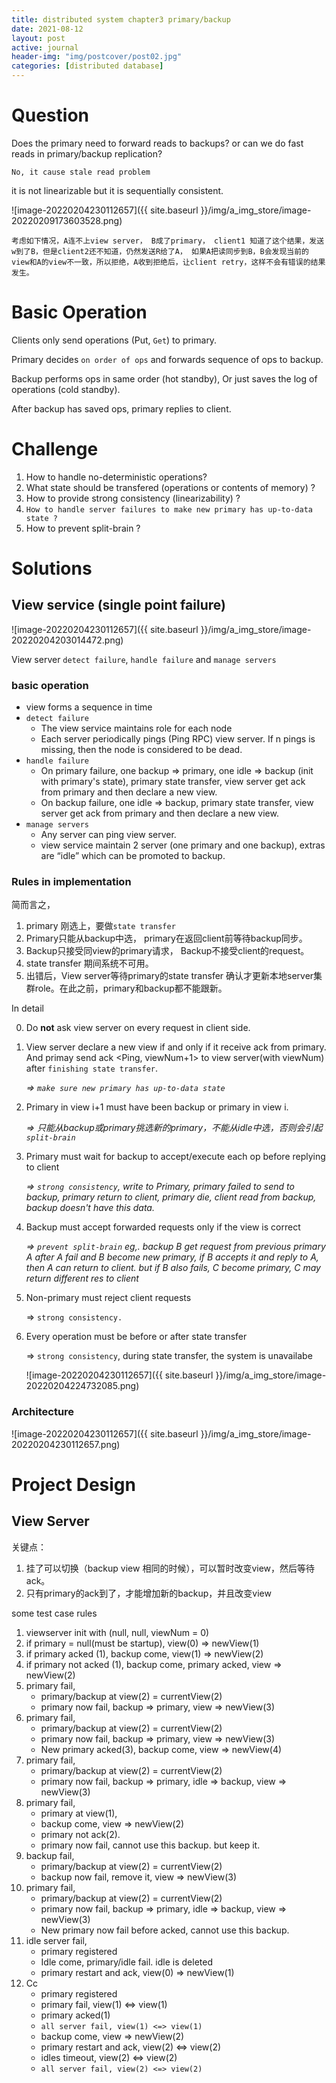 ```yaml
---
title: distributed system chapter3 primary/backup
date: 2021-08-12
layout: post
active: journal
header-img: "img/postcover/post02.jpg"
categories: [distributed database]
---
```


# Question

Does the primary need to forward reads to backups? or can we do fast reads in primary/backup replication? 

`No, it cause stale read problem`

it is not linearizable but it is sequentially consistent. 


![image-20220204230112657]({{ site.baseurl }}/img/a_img_store/image-20220209173603528.png)


`考虑如下情况，A连不上view server， B成了primary， client1 知道了这个结果，发送w到了B，但是client2还不知道，仍然发送R给了A， 如果A把读同步到B，B会发现当前的view和A的view不一致，所以拒绝，A收到拒绝后，让client retry，这样不会有错误的结果发生。`

# Basic Operation

Clients only send operations (Put, `Get`) to primary.

Primary decides `on order of ops` and forwards sequence of ops to backup.

Backup performs ops in same order (hot standby), Or just saves the log of operations (cold standby).

After backup has saved ops, primary replies to client.

# Challenge

1. How to handle no-deterministic operations?
2. What state should be transfered (operations or contents of memory) ?
3. How to provide strong consistency (linearizability) ? 
4. `How to handle server failures to make new primary has up-to-data state ?`
5. How to prevent split-brain ? 

# Solutions

## View service (single point failure)

   ![image-20220204230112657]({{ site.baseurl }}/img/a_img_store/image-20220204203014472.png)


View server `detect failure`, `handle failure` and `manage servers`

### **basic operation**

- view forms a sequence in time
- `detect failure`
  - The view service maintains role for each node
  - Each server periodically pings (Ping RPC) view server. If n pings is missing, then the node is considered to be dead.
- `handle failure`
  - On primary failure, one backup => primary, one idle => backup (init with primary's state), primary state transfer, view server get ack from primary and then declare a new view.
  - On backup failure, one idle => backup, primary state transfer, view server get ack from primary and then declare a new view.
- `manage servers`
  - Any server can ping view server. 
  - view service maintain 2 server (one primary and one backup), extras are “idle” which can be promoted to backup.

### **Rules in implementation**

简而言之， 

1. primary 刚选上，要做`state transfer`
2. Primary只能从backup中选， primary在返回client前等待backup同步。 
3. Backup只接受同view的primary请求， Backup不接受client的request。 
4. state transfer 期间系统不可用。
5. 出错后，View server等待primary的state transfer 确认才更新本地server集群role。在此之前，primary和backup都不能跟新。

In detail

0. Do **not** ask view server on every request in client side.

0. View server declare a new view if and only if it receive ack from primary. And primay send ack <Ping, viewNum+1> to view server(with viewNum) after `finishing state transfer`. 

   *=> `make sure new primary has up-to-data state`*

1. Primary in view i+1 must have been backup or primary in view i.

   *=> 只能从backup或primary挑选新的primary，不能从idle中选，否则会引起`split-brain`*

2. Primary must wait for backup to accept/execute each op before replying to client

   *=> `strong consistency`, write to Primary, primary failed to send to backup, primary return to client,* *primary die, client read from backup, backup doesn't have this data.* 

3. Backup must accept forwarded requests only if the view is correct

   *=> `prevent split-brain` eg,. backup B get request from previous primary A after A fail and B become new primary, if B accepts it and reply to A, then A can return to client. but if B also fails, C become primary, C may return different res to client*

4. Non-primary must reject client requests

   => `strong consistency.`

5. Every operation must be before or after state transfer

   => `strong consistency`, during state transfer, the system is unavailabe

   ![image-20220204230112657]({{ site.baseurl }}/img/a_img_store/image-20220204224732085.png)


### **Architecture**

![image-20220204230112657]({{ site.baseurl }}/img/a_img_store/image-20220204230112657.png)

# Project Design

## View Server

关键点：

1. 挂了可以切换（backup view 相同的时候），可以暂时改变view，然后等待ack。
2. 只有primary的ack到了，才能增加新的backup，并且改变view

some test case rules

1. viewserver init with (null, null, viewNum = 0)
2. if primary = null(must be startup), view(0) => newView(1) 
3. if primary acked (1), backup come, view(1) => newView(2)
4. if primary not acked (1), backup come, primary acked, view => newView(2)
5. primary fail, 
   - primary/backup at view(2) = currentView(2) 
   - primary now fail, backup => primary, view => newView(3)
6. primary fail,
   - primary/backup at view(2) = currentView(2) 
   - primary now fail, backup => primary, view => newView(3)
   - New primary acked(3), backup come, view => newView(4)
7. primary fail, 
   - primary/backup at view(2) = currentView(2) 
   - primary now fail, backup => primary, idle => backup, view => newView(3)
8. primary fail,
   - primary at view(1), 
   - backup come, view => newView(2)
   - primary not ack(2).
   - primary now fail, cannot use this backup. but keep it.
9. backup fail, 
   - primary/backup at view(2) = currentView(2) 
   - backup now fail, remove it, view => newView(3)
10. primary fail,
    - primary/backup at view(2) = currentView(2) 
    - primary now fail, backup => primary, idle => backup, view => newView(3)
    - New primary now fail before acked, cannot use this backup. 
11. idle server fail,
    - primary registered
    - Idle come, primary/idle fail. idle is deleted
    - primary restart and ack, view(0) => newView(1)
12. Cc
    - primary registered
    - primary fail, view(1) <=> view(1)
    - primary acked(1)
    - `all server fail, view(1) <=> view(1)`
    - backup come, view => newView(2)
    - primary restart and ack, view(2) <=> view(2)
    - idles timeout, view(2) <=> view(2)
    - `all server fail, view(2) <=> view(2)`





